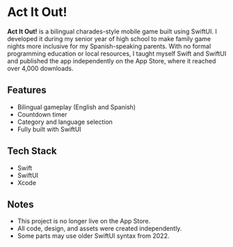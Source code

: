 # Act It Out!

**Act It Out!** is a bilingual charades-style mobile game built using SwiftUI. 
I developed it during my senior year of high school to make family game nights more inclusive for my Spanish-speaking parents.
With no formal programming education or local resources, I taught myself Swift and SwiftUI and published the app independently on the App Store, where it reached over 4,000 downloads.

## Features

- Bilingual gameplay (English and Spanish)
- Countdown timer
- Category and language selection
- Fully built with SwiftUI

## Tech Stack

- Swift
- SwiftUI
- Xcode

## Notes

- This project is no longer live on the App Store.
- All code, design, and assets were created independently.
- Some parts may use older SwiftUI syntax from 2022.
